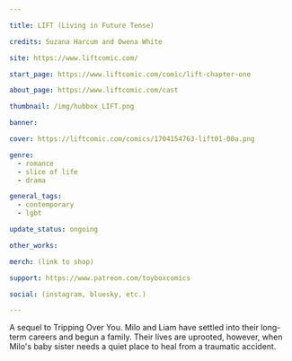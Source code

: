 ```yaml
---

title: LIFT (Living in Future Tense)

credits: Suzana Harcum and Owena White

site: https://www.liftcomic.com/

start_page: https://www.liftcomic.com/comic/lift-chapter-one

about_page: https://www.liftcomic.com/cast

thumbnail: /img/hubbox_LIFT.png

banner:

cover: https://liftcomic.com/comics/1704154763-lift01-00a.png

genre: 
  - romance
  - slice of life
  - drama

general_tags: 
  - contemporary 
  - lgbt

update_status: ongoing

other_works:

merch: (link to shop)

support: https://www.patreon.com/toyboxcomics

social: (instagram, bluesky, etc.)

---
```


A sequel to Tripping Over You. Milo and Liam have settled into their long-term careers and begun a family. Their lives are uprooted, however, when Milo's baby sister needs a quiet place to heal from a traumatic accident.